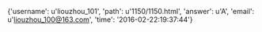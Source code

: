 {'username': u'liouzhou_101', 'path': u'1150/1150.html', 'answer': u'A', 'email': u'liouzhou_100@163.com', 'time': '2016-02-22:19:37:44'}